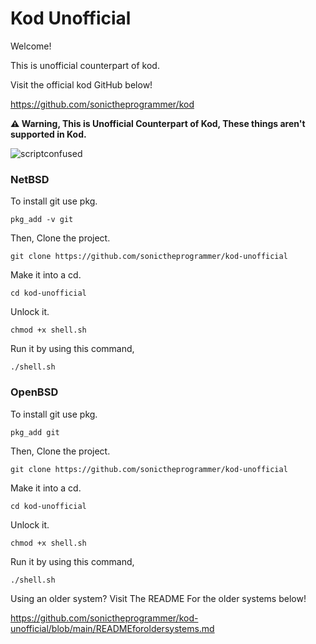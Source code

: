 # Kod Unofficial

Welcome!


This is unofficial counterpart of kod.

Visit the official kod GitHub below!

https://github.com/sonictheprogrammer/kod


**⚠ Warning, This is Unofficial Counterpart of Kod, These things aren't supported in Kod.**

![scriptconfused](https://github.com/sonictheprogrammer/kod-unofficial/assets/92324146/74d8f64c-50a4-410a-9e08-f88054843796)

### NetBSD

To install git use pkg.

`pkg_add -v git`

Then, Clone the project.

`git clone https://github.com/sonictheprogrammer/kod-unofficial`

Make it into a cd.

`cd kod-unofficial`

Unlock it. 

`chmod +x shell.sh`

Run it by using this command,

`./shell.sh`

### OpenBSD

To install git use pkg.

`pkg_add git`

Then, Clone the project.

`git clone https://github.com/sonictheprogrammer/kod-unofficial`

Make it into a cd.

`cd kod-unofficial`

Unlock it. 

`chmod +x shell.sh`

Run it by using this command,

`./shell.sh`


Using an older system? Visit The README For the older systems below!

https://github.com/sonictheprogrammer/kod-unofficial/blob/main/READMEforoldersystems.md
